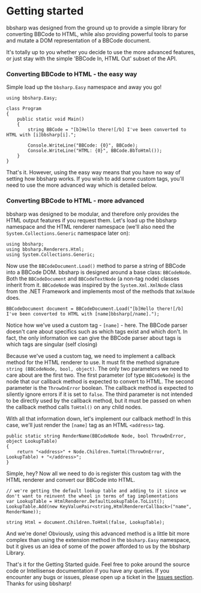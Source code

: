 Getting started
===============

bbsharp was designed from the ground up to provide a simple library for converting BBCode to HTML, while also providing powerful tools to parse and mutate a DOM representation of a BBCode document.

It's totally up to you whether you decide to use the more advanced features, or just stay with the simple 'BBCode In, HTML Out' subset of the API.

### Converting BBCode to HTML - the easy way

Simple load up the `bbsharp.Easy` namespace and away you go!

    using bbsharp.Easy;
    
    class Program
    {
    	public static void Main()
    	{
    		string BBCode = "[b]Hello there![/b] I've been converted to HTML with [i]bbsharp[i].";
    		
    		Console.WriteLine("BBCode: {0}", BBCode);
    		Console.WriteLine("HTML: {0}", BBCode.BbToHtml());
    	}
    }
   
That's it. However, using the easy way means that you have no way of setting how bbsharp works. If you wish to add some custom tags, you'll need to use the more advanced way which is detailed below.

### Converting BBCode to HTML - more advanced

bbsharp was designed to be modular, and therefore only provides the HTML output features if you request them. Let's load up the bbsharp namespace and the HTML renderer namespace (we'll also need the `System.Collections.Generic` namespace later on):
	
    using bbsharp;
    using bbsharp.Renderers.Html;
    using System.Collections.Generic;

Now use the `BBCodeDocument.Load()` method to parse a string of BBCode into a BBCode DOM. bbsharp is designed around a base class: `BBCodeNode`. Both the `BBCodeDocument` and `BBCodeTextNode` (a non-tag node) classes inherit from it. `BBCodeNode` was inspired by the `System.Xml.XmlNode` class from the .NET Framework and implements most of the methods that `XmlNode` does.

    BBCodeDocument document = BBCodeDocument.Load("[b]Hello there![/b] I've been converted to HTML with [name]bbsharp[/name].");
    
Notice how we've used a custom tag - `[name]` - here. The BBCode parser doesn't care about specifics such as which tags exist and which don't. In fact, the only information we can give the BBCode parser about tags is which tags are singular (self closing)

Because we've used a custom tag, we need to implement a callback method for the HTML renderer to use. It must fit the method signature `string (BBCodeNode, bool, object)`. The only two parameters we need to care about are the first two. The first parameter (of type `BBCodeNode`) is the node that our callback method is expected to convert to HTML. The second parameter is the `ThrowOnError` boolean. The callback method is expected to silently ignore errors if it is set to `false`. The third parameter is not intended to be directly used by the callback method, but it must be passed on when the callback method calls `ToHtml()` on any child nodes.

With all that information down, let's implement our callback method! In this case, we'll just render the `[name]` tag as an HTML `<address>` tag.

    public static string RenderName(BBCodeNode Node, bool ThrowOnError, object LookupTable)
    {
    	return "<address>" + Node.Children.ToHtml(ThrowOnError, LookupTable) + "</address>";
    }
    
Simple, hey? Now all we need to do is register this custom tag with the HTML renderer and convert our BBCode into HTML.

	// we're getting the default lookup table and adding to it since we don't want to reinvent the wheel in terms of tag implementations
    var LookupTable = HtmlRenderer.DefaultLookupTable.ToList();
    LookupTable.Add(new KeyValuePair<string,HtmlRendererCallback>("name", RenderName));
    
    string Html = document.Children.ToHtml(false, LookupTable);
    
And we're done! Obviously, using this advanced method is a little bit more complex than using the extension method in the `bbsharp.Easy` namespace, but it gives us an idea of some of the power afforded to us by the bbsharp Library.

That's it for the Getting Started guide. Feel free to poke around the source code or Intellisense documentation if you have any queries. If you encounter any bugs or issues, please open up a ticket in the [Issues section](http://github.com/charliesome/bbsharp/issues). Thanks for using bbsharp!